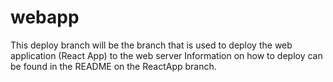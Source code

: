 # webapp
This deploy branch will be the branch that is used to deploy the web application (React App) to the web server
 Information on how to deploy can be found in the README on the ReactApp branch. 
